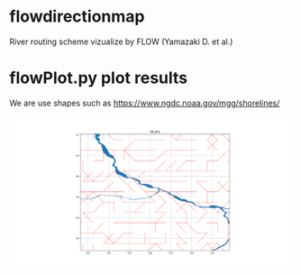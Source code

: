 # flowdirectionmap
River routing scheme vizualize by FLOW (Yamazaki D. et al.)


# flowPlot.py plot results

We are use shapes such as https://www.ngdc.noaa.gov/mgg/shorelines/

![result](Lena_mod.png)
